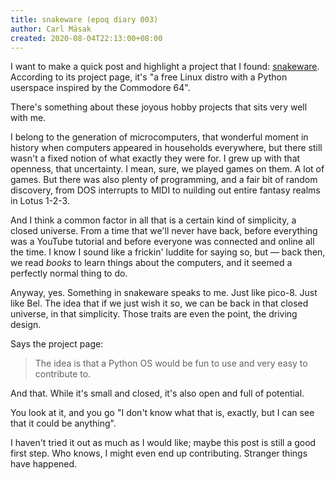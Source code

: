 ```yaml
---
title: snakeware (epoq diary 003)
author: Carl Mäsak
created: 2020-08-04T22:13:00+08:00
---
```

I want to make a quick post and highlight a project that I found: [snakeware](https://github.com/joshiemoore/snakeware).
According to its project page, it's "a free Linux distro with a Python userspace inspired by the Commodore 64".

There's something about these joyous hobby projects that sits very well with me.

I belong to the generation of microcomputers, that wonderful moment in history when computers appeared in households everywhere, but there still wasn't a fixed notion of what exactly they were for.
I grew up with that openness, that uncertainty.
I mean, sure, we played games on them.
A lot of games.
But there was also plenty of programming, and a fair bit of random discovery, from DOS interrupts to MIDI to nuilding out entire fantasy realms in Lotus 1-2-3.

And I think a common factor in all that is a certain kind of simplicity, a closed universe.
From a time that we'll never have back, before everything was a YouTube tutorial and before everyone was connected and online all the time.
I know I sound like a frickin' luddite for saying so, but &mdash; back then, we read _books_ to learn things about the computers, and it seemed a perfectly normal thing to do.

Anyway, yes.
Something in snakeware speaks to me.
Just like pico-8.
Just like Bel.
The idea that if we just wish it so, we can be back in that closed universe, in that simplicity.
Those traits are even the point, the driving design.

Says the project page:

> The idea is that a Python OS would be fun to use and very easy to contribute to.

And that.
While it's small and closed, it's also open and full of potential.

You look at it, and you go "I don't know what that is, exactly, but I can see that it could be anything".

I haven't tried it out as much as I would like; maybe this post is still a good first step.
Who knows, I might even end up contributing.
Stranger things have happened.
